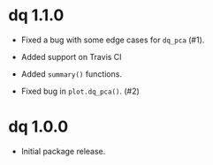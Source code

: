 # dq 1.1.0

* Fixed a bug with some edge cases for `dq_pca` (#1).

* Added support on Travis CI

* Added `summary()` functions.

* Fixed bug in `plot.dq_pca()`. (#2)

# dq 1.0.0

* Initial package release.
